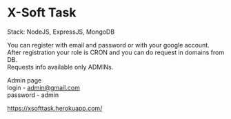 # X-Soft Task

Stack: NodeJS, ExpressJS, MongoDB 

You can register with email and password or with your google account.  
After registration your role is CRON and you can do request in domains from DB.  
Requests info available only ADMINs.  

Admin page  
login - admin@gmail.com  
password - admin  

https://xsofttask.herokuapp.com/
